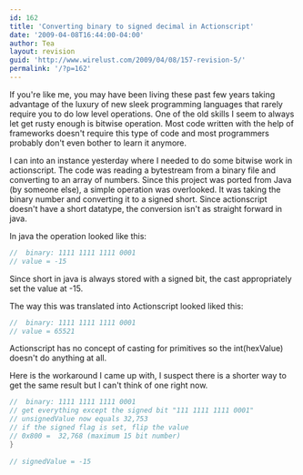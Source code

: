 ```yaml
---
id: 162
title: 'Converting binary to signed decimal in Actionscript'
date: '2009-04-08T16:44:00-04:00'
author: Tea
layout: revision
guid: 'http://www.wirelust.com/2009/04/08/157-revision-5/'
permalink: '/?p=162'
---
```


If you're like me, you may have been living these past few years taking advantage of the luxury of new sleek programming languages that rarely require you to do low level operations. One of the old skills I seem to always let get rusty enough is bitwise operation. Most code written with the help of frameworks doesn't require this type of code and most programmers probably don't even bother to learn it anymore.

I can into an instance yesterday where I needed to do some bitwise work in actionscript. The code was reading a bytestream from a binary file and converting to an array of numbers. Since this project was ported from Java (by someone else), a simple operation was overlooked. It was taking the binary number and converting it to a signed short. Since actionscript doesn't have a short datatype, the conversion isn't as straight forward in java.

In java the operation looked like this:

```java
//  binary: 1111 1111 1111 0001
// value = -15 
```

Since short in java is always stored with a signed bit, the cast appropriately set the value at -15.

The way this was translated into Actionscript looked liked this:

```actionscript
//  binary: 1111 1111 1111 0001
// value = 65521 
```

Actionscript has no concept of casting for primitives so the int(hexValue) doesn't do anything at all.

Here is the workaround I came up with, I suspect there is a shorter way to get the same result but I can't think of one right now.

```actionscript
//  binary: 1111 1111 1111 0001
// get everything except the signed bit "111 1111 1111 0001"
// unsignedValue now equals 32,753
// if the signed flag is set, flip the value
// 0x800 =  32,768 (maximum 15 bit number)
}
 
// signedValue = -15 
```